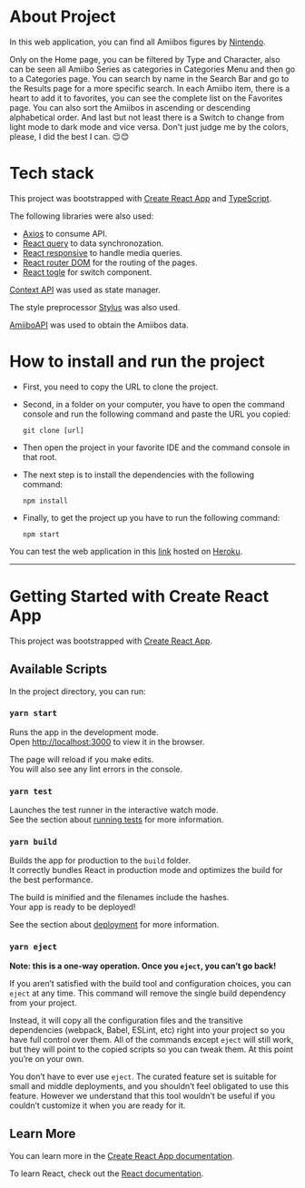 # About Project

In this web application, you can find all Amiibos figures by [Nintendo](https://www.nintendo.com/es_LA/amiibo/).

Only on the Home page, you can be filtered by Type and Character, also can be seen all Amiibo Series as categories in Categories Menu and then go to a Categories page. You can search by name in the Search Bar and go to the Results page for a more specific search. In each Amiibo item, there is a heart to add it to favorites, you can see the complete list on the Favorites page. You can also sort the Amiibos in ascending or descending alphabetical order. And last but not least there is a Switch to change from light mode to dark mode and vice versa. Don't just judge me by the colors, please, I did the best I can. :relieved::blush:

# Tech stack

This project was bootstrapped with [Create React App](https://github.com/facebook/create-react-app) and [TypeScript](https://github.com/Microsoft/TypeScript).

The following libraries were also used:
- [Axios](https://axios-http.com/) to consume API.
- [React query](https://react-query.tanstack.com/) to data synchronozation.
- [React responsive](https://github.com/contra/react-responsive) to handle media queries.
- [React router DOM](https://reactrouter.com/) for the routing of the pages.
- [React togle](https://github.com/aaronshaf/react-toggle) for switch component.

[Context API](https://reactjs.org/docs/context.html) was used as state manager.

The style preprocessor [Stylus](https://github.com/stylus/stylus) was also used.

[AmiiboAPI](https://www.amiiboapi.com/) was used to obtain the Amiibos data.

# How to install and run the project

- First, you need to copy the URL to clone the project.
  
- Second, in a folder on your computer, you have to open the command console and run the following command and paste the URL you copied:
  
  `git clone [url]`

- Then open the project in your favorite IDE and the command console in that root.

- The next step is to install the dependencies with the following command:
  
   `npm install`

- Finally, to get the project up you have to run the following command:

  `npm start`

You can test the web application in this [link](https://amiibo-catalog.herokuapp.com/) hosted on [Heroku](https://www.heroku.com/).

---

# Getting Started with Create React App

This project was bootstrapped with [Create React App](https://github.com/facebook/create-react-app).

## Available Scripts

In the project directory, you can run:

### `yarn start`

Runs the app in the development mode.\
Open [http://localhost:3000](http://localhost:3000) to view it in the browser.

The page will reload if you make edits.\
You will also see any lint errors in the console.

### `yarn test`

Launches the test runner in the interactive watch mode.\
See the section about [running tests](https://facebook.github.io/create-react-app/docs/running-tests) for more information.

### `yarn build`

Builds the app for production to the `build` folder.\
It correctly bundles React in production mode and optimizes the build for the best performance.

The build is minified and the filenames include the hashes.\
Your app is ready to be deployed!

See the section about [deployment](https://facebook.github.io/create-react-app/docs/deployment) for more information.

### `yarn eject`

**Note: this is a one-way operation. Once you `eject`, you can’t go back!**

If you aren’t satisfied with the build tool and configuration choices, you can `eject` at any time. This command will remove the single build dependency from your project.

Instead, it will copy all the configuration files and the transitive dependencies (webpack, Babel, ESLint, etc) right into your project so you have full control over them. All of the commands except `eject` will still work, but they will point to the copied scripts so you can tweak them. At this point you’re on your own.

You don’t have to ever use `eject`. The curated feature set is suitable for small and middle deployments, and you shouldn’t feel obligated to use this feature. However we understand that this tool wouldn’t be useful if you couldn’t customize it when you are ready for it.

## Learn More

You can learn more in the [Create React App documentation](https://facebook.github.io/create-react-app/docs/getting-started).

To learn React, check out the [React documentation](https://reactjs.org/).
